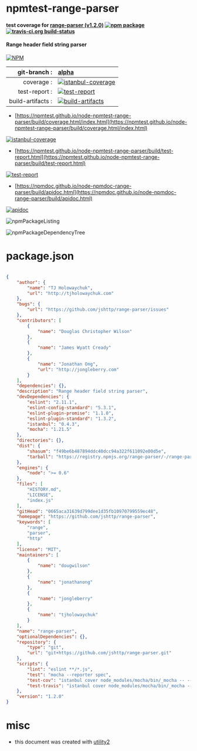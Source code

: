 # npmtest-range-parser

#### test coverage for  [range-parser (v1.2.0)](https://github.com/jshttp/range-parser)  [![npm package](https://img.shields.io/npm/v/npmtest-range-parser.svg?style=flat-square)](https://www.npmjs.org/package/npmtest-range-parser) [![travis-ci.org build-status](https://api.travis-ci.org/npmtest/node-npmtest-range-parser.svg)](https://travis-ci.org/npmtest/node-npmtest-range-parser)

#### Range header field string parser

[![NPM](https://nodei.co/npm/range-parser.png?downloads=true&downloadRank=true&stars=true)](https://www.npmjs.com/package/range-parser)

| git-branch : | [alpha](https://github.com/npmtest/node-npmtest-range-parser/tree/alpha)|
|--:|:--|
| coverage : | [![istanbul-coverage](https://npmtest.github.io/node-npmtest-range-parser/build/coverage.badge.svg)](https://npmtest.github.io/node-npmtest-range-parser/build/coverage.html/index.html)|
| test-report : | [![test-report](https://npmtest.github.io/node-npmtest-range-parser/build/test-report.badge.svg)](https://npmtest.github.io/node-npmtest-range-parser/build/test-report.html)|
| build-artifacts : | [![build-artifacts](https://npmtest.github.io/node-npmtest-range-parser/glyphicons_144_folder_open.png)](https://github.com/npmtest/node-npmtest-range-parser/tree/gh-pages/build)|

- [https://npmtest.github.io/node-npmtest-range-parser/build/coverage.html/index.html](https://npmtest.github.io/node-npmtest-range-parser/build/coverage.html/index.html)

[![istanbul-coverage](https://npmtest.github.io/node-npmtest-range-parser/build/screenCapture.buildCi.browser.%252Ftmp%252Fbuild%252Fcoverage.lib.html.png)](https://npmtest.github.io/node-npmtest-range-parser/build/coverage.html/index.html)

- [https://npmtest.github.io/node-npmtest-range-parser/build/test-report.html](https://npmtest.github.io/node-npmtest-range-parser/build/test-report.html)

[![test-report](https://npmtest.github.io/node-npmtest-range-parser/build/screenCapture.buildCi.browser.%252Ftmp%252Fbuild%252Ftest-report.html.png)](https://npmtest.github.io/node-npmtest-range-parser/build/test-report.html)

- [https://npmdoc.github.io/node-npmdoc-range-parser/build/apidoc.html](https://npmdoc.github.io/node-npmdoc-range-parser/build/apidoc.html)

[![apidoc](https://npmdoc.github.io/node-npmdoc-range-parser/build/screenCapture.buildCi.browser.%252Ftmp%252Fbuild%252Fapidoc.html.png)](https://npmdoc.github.io/node-npmdoc-range-parser/build/apidoc.html)

![npmPackageListing](https://npmtest.github.io/node-npmtest-range-parser/build/screenCapture.npmPackageListing.svg)

![npmPackageDependencyTree](https://npmtest.github.io/node-npmtest-range-parser/build/screenCapture.npmPackageDependencyTree.svg)



# package.json

```json

{
    "author": {
        "name": "TJ Holowaychuk",
        "url": "http://tjholowaychuk.com"
    },
    "bugs": {
        "url": "https://github.com/jshttp/range-parser/issues"
    },
    "contributors": [
        {
            "name": "Douglas Christopher Wilson"
        },
        {
            "name": "James Wyatt Cready"
        },
        {
            "name": "Jonathan Ong",
            "url": "http://jongleberry.com"
        }
    ],
    "dependencies": {},
    "description": "Range header field string parser",
    "devDependencies": {
        "eslint": "2.11.1",
        "eslint-config-standard": "5.3.1",
        "eslint-plugin-promise": "1.1.0",
        "eslint-plugin-standard": "1.3.2",
        "istanbul": "0.4.3",
        "mocha": "1.21.5"
    },
    "directories": {},
    "dist": {
        "shasum": "f49be6b487894ddc40dcc94a322f611092e00d5e",
        "tarball": "https://registry.npmjs.org/range-parser/-/range-parser-1.2.0.tgz"
    },
    "engines": {
        "node": ">= 0.6"
    },
    "files": [
        "HISTORY.md",
        "LICENSE",
        "index.js"
    ],
    "gitHead": "0665aca31639d799dee1d35fb10970799559ec48",
    "homepage": "https://github.com/jshttp/range-parser",
    "keywords": [
        "range",
        "parser",
        "http"
    ],
    "license": "MIT",
    "maintainers": [
        {
            "name": "dougwilson"
        },
        {
            "name": "jonathanong"
        },
        {
            "name": "jongleberry"
        },
        {
            "name": "tjholowaychuk"
        }
    ],
    "name": "range-parser",
    "optionalDependencies": {},
    "repository": {
        "type": "git",
        "url": "git+https://github.com/jshttp/range-parser.git"
    },
    "scripts": {
        "lint": "eslint **/*.js",
        "test": "mocha --reporter spec",
        "test-cov": "istanbul cover node_modules/mocha/bin/_mocha -- --reporter dot",
        "test-travis": "istanbul cover node_modules/mocha/bin/_mocha --report lcovonly -- --reporter dot"
    },
    "version": "1.2.0"
}
```



# misc
- this document was created with [utility2](https://github.com/kaizhu256/node-utility2)
